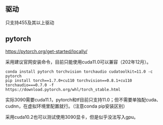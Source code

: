 ## 驱动
只支持455及其以上驱动

## pytorch
https://pytorch.org/get-started/locally/

采用建议官网安装命令，目前只能使用cuda11.0可以兼容（202年12月）。
```shell
conda install pytorch torchvision torchaudio cudatoolkit=11.0 -c pytorch
pip install torch==1.7.0+cu110 torchvision==0.8.1+cu110 torchaudio===0.7.0 -f https://download.pytorch.org/whl/torch_stable.html
```

实际3090需要cuda11.1，pytorch和tf目前只支持11.0；但不需要单独配cuda、cudnn，在虚拟环境里配置就行。（注意conda pip安装区别）

采用cuda10.2也可以测试使用3090显卡，但是似乎没法写入gpu。
